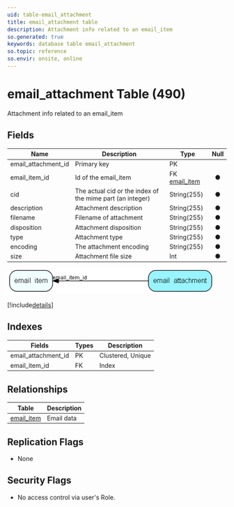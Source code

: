 ```yaml
---
uid: table-email_attachment
title: email_attachment table
description: Attachment info related to an email_item
so.generated: true
keywords: database table email_attachment
so.topic: reference
so.envir: onsite, online
---
```


# email\_attachment Table (490)

Attachment info related to an email_item

## Fields

| Name | Description | Type | Null |
|------|-------------|------|:----:|
|email\_attachment\_id|Primary key|PK| |
|email\_item\_id|Id of the email_item|FK [email_item](email-item.md)|&#x25CF;|
|cid|The actual cid or the index of the mime part (an integer)|String(255)|&#x25CF;|
|description|Attachment description|String(255)|&#x25CF;|
|filename|Filename of attachment|String(255)|&#x25CF;|
|disposition|Attachment disposition|String(255)|&#x25CF;|
|type|Attachment type|String(255)|&#x25CF;|
|encoding|The attachment encoding|String(255)|&#x25CF;|
|size|Attachment file size|Int|&#x25CF;|


![email_attachment table relationship diagram](./media/email_attachment.png)

[!include[details](./includes/email-attachment.md)]

## Indexes

| Fields | Types | Description |
|--------|-------|-------------|
|email\_attachment\_id |PK |Clustered, Unique |
|email\_item\_id |FK |Index |

## Relationships

| Table|  Description |
|------|-------------|
|[email\_item](email-item.md)  |Email data |


## Replication Flags

* None

## Security Flags

* No access control via user's Role.

